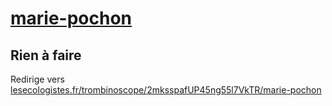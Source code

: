 # [marie-pochon](https://nouveau-front-populaire-legislatives-2024.fr/marie-pochon)

## Rien à faire
Redirige vers [lesecologistes.fr/trombinoscope/2mksspafUP45ng55l7VkTR/marie-pochon](https://lesecologistes.fr/trombinoscope/2mksspafUP45ng55l7VkTR/marie-pochon)
